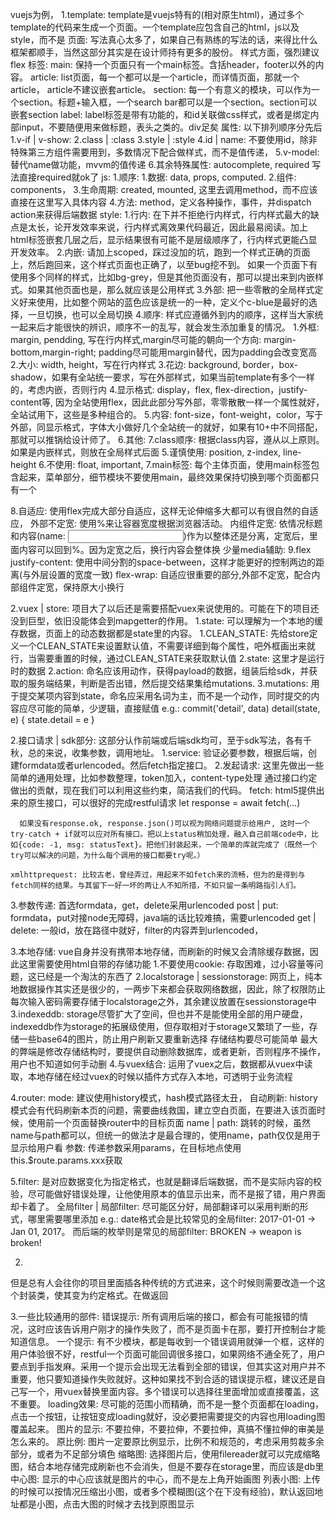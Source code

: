 vuejs为例，
1.template: template是vuejs特有的(相对原生html)，通过多个template的代码来生成一个页面。一个template应包含自己的html，js以及style，而不是
  页面: 写法真心太多了，如果自己有熟练的写法的话，来得比什么框架都顺手，当然这部分其实是在设计师持有更多的股份。
    样式方面，强烈建议flex
    标签:
      main: 保持一个页面只有一个main标签。含括header，footer以外的内容。
      article: list页面，每一个都可以是一个article，而详情页面，那就一个article， article不建议嵌套article。
      section: 每一个有意义的模块，可以作为一个section。标题+输入框，一个search bar都可以是一个section。section可以嵌套section
      label: label标签是带有功能的，和id关联做css样式，或者是绑定内部input，不要随便用来做标题，表头之类的。div足矣
      属性: 以下排列顺序分先后
        1.v-if | v-show:
        2.class | :class
        3.style | :style
        4.id | name: 不要使用id，除非特殊第三方组件需要用到，多数情况下配合做样式，而不是值传递，
        5.v-model: 替代name做功能，mvvm的值传递
        6.其余特殊属性: autocomplete, required 写法直接required就ok了
  js: 
    1.顺序: 
      1.数据: data, props, computed.
      2.组件: components，
      3.生命周期: created, mounted, 这里去调用method，而不应该直接在这里写入具体内容
      4.方法: method，定义各种操作，事件，并dispatch action来获得后端数据
  style: 
    1.行内: 在下并不拒绝行内样式，行内样式最大的缺点是太长，论开发效率来说，行内样式离效果代码最近，因此最易阅读。加上html标签嵌套几层之后，显示结果很有可能不是层级顺序了，行内样式更能凸显开发效率。
    2.内嵌: 请加上scoped，踩过没加的坑，跑到一个样式正确的页面上，然后跑回来，这个样式页面也正确了，以至bug挖不到。 如果一个页面下有使用多个同样的样式，比如bg-grey，但是其他页面没有，那可以提出来到内嵌样式。如果其他页面也是，那么就应该是公用样式
    3.外部: 把一些零散的全局样式定义好来使用，比如整个网站的蓝色应该是统一的一种，定义个c-blue是最好的选择，一旦切换，也可以全局切换
    4.顺序: 样式应遵循外到内的顺序，这样当大家统一起来后才能很快的辨识，顺序不一的乱写，就会发生添加重复的情况。
      1.外框: margin, pendding, 写在行内样式,margin尽可能的朝向一个方向: margin-bottom,margin-right; padding尽可能用margin替代，因为padding会改变宽高
      2.大小: width, height，写在行内样式
      3.花边: background, border，box-shadow，如果有全站统一要求，写在外部样式，如果当前template有多个一样的，考虑内嵌，否则行内
      4.显示格式: display，flex, flex-direction，justify-content等, 因为全站使用flex，因此此部分写外部，零零散散一样一个属性就好，全站试用下，这些是多种组合的。
      5.内容: font-size，font-weight，color，写于外部，同显示格式，字体大小做好几个全站统一的就好，如果有10+中不同搭配，那就可以推锅给设计师了。
      6.其他: 
      7.class顺序: 根据class内容，遵从以上原则。如果是内嵌样式，则放在全局样式后面
    5.谨慎使用: position, z-index, line-height
    6.不使用: float, important,
    7.main标签: 每个主体页面，使用main标签包含起来，菜单部分，细节模块不要使用main，最终效果保持切换到哪个页面都只有一个<main>
    8.自适应: 使用flex完成大部分自适应，这样无论伸缩多大都可以有很自然的自适应，
      外部不定宽: 使用%来让容器宽度根据浏览器活动。
      内组件定宽: 依情况标题和内容(name: <input>)作为以整体还是分离，定宽后，里面内容可以回到%。因为定宽之后，换行内容会整体换
      少量media辅助: 
    9.flex
      justify-content: 使用中间分割的space-between，这样才能更好的控制两边的距离(与外层设置的宽度一致)
      flex-wrap: 自适应很重要的部分,外部不定宽，配合内部组件定宽，保持原大小换行

    
2.vuex | store: 项目大了以后还是需要搭配vuex来说使用的。可能在下的项目还没到巨型，依旧没能体会到mapgetter的作用。
  1.state: 可以理解为一个本地的缓存数据，页面上的动态数据都是state里的内容。
    1.CLEAN_STATE: 先给store定义一个CLEAN_STATE来设置默认值，不需要详细到每个属性，吧外框画出来就行，当需要重置的时候，通过CLEAN_STATE来获取默认值
    2.state: 这里才是运行时的数据
  2.action: 命名应该用动作，获得payload的数据，组装后给sdk，并获取的服务端结果，判断是否出错，然后提交结果集给mutations.
  3.mutations: 用于提交某项内容到state，命名应采用名词为主，而不是一个动作，同时提交的内容应尽可能的简单，少逻辑，直接赋值
    e.g.: 
      commit('detail', data)
      detail(state, e) {
        state.detail = e
      }

2.接口请求 | sdk部分: 这部分认作前端或后端sdk均可，至于sdk写法，各有千秋，总的来说，收集参数，调用地址。
  1.service: 验证必要参数，根据后端，创建formdata或者urlencoded。然后fetch指定接口。
  2.发起请求: 这里先做出一些简单的通用处理，比如参数整理，token加入，content-type处理
    通过接口约定做出的贡献，现在我们可以利用这些约束，简洁我们的代码。
    fetch: html5提供出来的原生接口，可以很好的完成restful请求
      let response = await fetch(...)
      
      如果没有response.ok, response.json()可以视为网络问题提示给用户, 这时一个try-catch + if就可以应对所有接口。把以上status稍加处理，融入自己前端code中，比如{code: -1, msg: statusText}。把他们封装起来，一个简单的库就完成了（既然一个try可以解决的问题，为什么每个调用的接口都要try呢。）

    xmlhttprequest: 比较古老，曾经弄过，用起来不如fetch来的流畅，但为的是得到与fetch同样的结果。与其留下一好一坏的两让人不知所措，不如只留一条明路指引人们。
  3.参数传递: 首选formdata，get，delete采用urlencoded
    post | put: formdata，put对接node无障碍，java端的话比较难搞，需要urlencoded
    get | delete: 一般id，放在路径中就好，filter的内容弄到urlencoded，

3.本地存储: vue自身并没有携带本地存储，而刷新的时候又会清除缓存数据，因此这里需要使用html自带的存储功能
  1.不要使用cookie: 存取困难，过小容量等问题，这已经是一个淘汰的东西了
  2.localstorage | sessionstorage: 网页上，纯本地数据操作其实还是很少的，一两步下来都会获取网络数据，因此，除了权限防止每次输入密码需要存储于localstorage之外，其余建议放置在sessionstorage中
  3.indexeddb: storage尽管扩大了空间，但也并不是能使用全部的用户硬盘，indexeddb作为storage的拓展级使用，但存取相对于storage又繁琐了一些，存储一些base64的图片，防止用户刷新又要重新选择
    存储结构要尽可能简单
    最大的弊端是修改存储结构时，要提供自动删除数据库，或者更新，否则程序不操作，用户也不知道如何手动删
  4.与vuex结合: 运用了vuex之后，数据都从vuex中读取，本地存储在经过vuex的时候以插件方式存入本地，可透明于业务流程

4.router:
  mode: 建议使用history模式，hash模式路径太丑，
    自动刷新: history模式会有代码刷新本页的问题，需要曲线救国，建立空白页面，在要进入该页面时候，使用前一个页面替换router中的目标页面
  name | path: 跳转的时候，虽然name与path都可以，但统一的做法才是最合理的，使用name，path仅仅是用于显示给用户看
    参数: 传递参数采用params，在目标地点使用this.$route.params.xxx获取

5.filter: 是对应数据变化为指定格式，也就是翻译后端数据，而不是实际内容的校验，尽可能做好错误处理，让他使用原本的值显示出来，而不是报了错，用户界面却卡着了。
  全局filter | 局部filter: 尽可能区分好，局部翻译可以采用判断的形式，哪里需要哪里添加
  e.g.: date格式会是比较常见的全局filter: 2017-01-01 -> Jan 01, 2017。 而后端的枚举则是常见的局部filter: BROKEN -> weapon is broken!

2.
  但是总有人会往你的项目里面插各种传统的方式进来，这个时候则需要改造一个这个封装类，使其变为约定格式。在做返回

3.一些比较通用的部件:
  错误提示: 所有调用后端的接口，都会有可能报错的情况，这时应该告诉用户刚才的操作失败了，而不是页面卡在那，要打开控制台才能知道信息。
    一个提示: 有不少模块，都是每收到一个错误调用就弹一个框，这样的用户体验很不好，restful一个页面可能回调很多接口，如果网络不通全死了，用户要点到手指发麻。采用一个提示会出现无法看到全部的错误，但其实这对用户并不重要，他只要知道操作失败就好。这种如果找不到合适的错误提示框，建议还是自己写一个，用vuex替换里面内容。多个错误可以选择往里面增加或直接覆盖，这不重要。
  loading效果: 尽可能的范围小而精确，而不是一整个页面都在loading，点击一个按钮，让按钮变成loading就好，没必要把需要提交的内容也用loading图覆盖起来。
  图片的显示: 不要拉伸，不要拉伸，不要拉伸，真搞不懂拉伸的审美是怎么来的。
    原比例: 图片一定要原比例显示，比例不和规范的，考虑采用剪裁多余部分，或者为不足部分填色
    缩略图: 选择图片后，使用filereader就可以完成缩略图，结合本地存储完成刷新也不会消失，但是不要存在storage里，而应该是db里
    中心图: 显示的中心应该就是图片的中心，而不是左上角开始画图
    列表小图: 上传的时候可以按情况压缩出小图，或者多个模糊图(这个在下没有经验)，默认返回地址都是小图，点击大图的时候才去找到原图显示